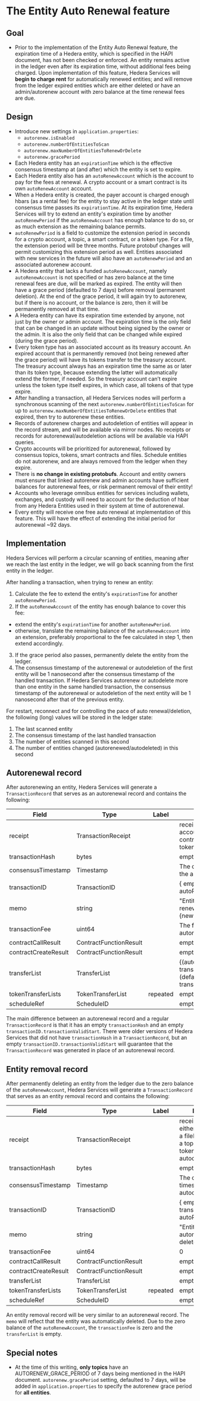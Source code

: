 # The Entity Auto Renewal feature

## Goal
- Prior to the implementation of the Entity Auto Renewal feature, the expiration time of a Hedera entity, which is specified in the HAPI document, has not been checked or enforced. An entity remains active in the ledger even after its expiration time, without additional fees being charged. Upon implementation of this feature, Hedera Services will __begin to charge rent__ for automatically renewed entities; and will remove from the ledger expired entities which are either deleted or have an admin/autorenew account with zero balance at the time renewal fees are due.

## Design
- Introduce new settings in `application.properties`:
  * `autorenew.isEnabled`
  * `autorenew.numberOfEntitiesToScan`
  * `autorenew.maxNumberOfEntitiesToRenewOrDelete`
  * `autorenew.gracePeriod`
- Each Hedera entity has an `expirationTime` which is the effective consensus timestamp at (and after) which the entity is set to expire.
- Each Hedera entity also has an `autoRenewAccount` which is the account to pay for the fees at renewal. A crypto account or a smart contract is its own `autoRenewAccount` account.
- When a Hedera entity is created, the payer account is charged enough hbars (as a rental fee) for the entity to stay active in the ledger state until consensus time passes its `expirationTime`. At its expiration time, Hedera Services will try to extend an entity's expiration time by another `autoRenewPeriod` if the `autoRenewAccount` has enough balance to do so, or as much extension as the remaining balance permits.
- `autoRenewPeriod` is a field to customize the extension period in seconds for a crypto account, a topic, a smart contract, or a token type. For a file, the extension period will be three months. Future protobuf changes will permit customizing this extension period as well. Entities associated with new services in the future will also have an `autoRenewPeriod` and an associated autorenew account.
- A Hedera entity that lacks a funded `autoRenewAccount`, namely `autoRenewAccount` is not specified or has zero balance at the time renewal fees are due, will be marked as expired. The entity will then have a grace period (defaulted to 7 days) before removal (permanent deletion). At the end of the grace period, it will again try to autorenew, but if there is no account, or the balance is zero, then it will be permanently removed at that time.
- A Hedera entity can have its expiration time extended by anyone, not just by the owner or admin account. The expiration time is the only field that can be changed in an update without being signed by the owner or the admin. It is also the only field that can be changed while expired (during the grace period).
- Every token type has an associated account as its treasury account. An expired account that is permanently removed (not being renewed after the grace period) will have its tokens transfer to the treasury account. The treasury account always has an expiration time the same as or later than its token type, because extending the latter will automatically extend the former, if needed. So the treasury account can’t expire unless the token type itself expires, in which case, all tokens of that type expire.
- After handling a transaction, all Hedera Services nodes will perform a synchronous scanning of the next `autorenew.numberOfEntitiesToScan` for up to `autorenew.maxNumberOfEntitiesToRenewOrDelete` entities that expired, then try to autorenew these entities.
- Records of autorenew charges and autodeletion of entities will appear in the record stream, and will be available via mirror nodes. No receipts or records for autorenewal/autodeletion actions will be available via HAPI queries.
- Crypto accounts will be prioritized for autorenewal, followed by consensus topics, tokens, smart contracts and files. Schedule entities do not autorenew, and are always removed from the ledger when they expire.
- There is __no change in existing protobufs__. Account and entity owners must ensure that linked autorenew and admin accounts have sufficient balances for autorenewal fees, or risk permanent removal of their entity!
- Accounts who leverage omnibus entities for services including wallets, exchanges, and custody will need to account for the deduction of hbar from any Hedera Entities used in their system at time of autorenewal.
- Every entity will receive one free auto renewal at implementation of this feature. This will have the effect of extending the initial period for autorenewal ~92 days.

## Implementation
Hedera Services will perform a circular scanning of entities, meaning after we reach the last entity in the ledger, we will go back scanning from the first entity in the ledger.

After handling a transaction, when trying to renew an entity:
1. Calculate the fee to extend the entity's `expirationTime` for another `autoRenewPeriod`.
2. If the `autoRenewAccount` of the entity has enough balance to cover this fee:
  - extend the entity's `expirationTime` for another `autoRenewPeriod`.
  - otherwise, translate the remaining balance of the `autoRenewAccount` into an extension, preferably proportional to the fee calculated in step 1, then extend accordingly.
3. If the grace period also passes, permanently delete the entity from the ledger.
4. The consensus timestamp of the autorenewal or autodeletion of the first entity will be 1 nanosecond after the consensus timestamp of the handled transaction. If Hedera Services autorenew or autodelete more than one entity in the same handled transaction, the consensus timestamp of the autorenewal or autodeletion of the next entity will be 1 nanosecond after that of the previous entity.

For restart, reconnect and for controlling the pace of auto renewal/deletion, the following (long) values will be stored in the ledger state:
1. The last scanned entity
2. The consensus timestamp of the last handled transaction
3. The number of entities scanned in this second
4. The number of entities changed (autorenewed/autodeleted) in this second

## Autorenewal record
After autorenewing an entity, Hedera Services will generate a `TransactionRecord` that serves as an autorenewal record and contains the following:

| Field | Type | Label | Description |
|---|---|---|---|
| receipt | TransactionReceipt | | receipt will contain either an accountID, a fileID, a contractID, a topicID or a tokenID that got autorenewed |
| transactionHash | bytes | | empty |
| consensusTimestamp | Timestamp | | The consensus timestamp of the autorenewal |
| transactionID | TransactionID | | { empty transactionValidStart, autoRenewAccount } |
| memo | string | | "Entity {ID} was automatically renewed. New expiry: {newExpiry}" |
| transactionFee | uint64 | | The fee charged for the autorenewal of the entity |
| contractCallResult | ContractFunctionResult | | empty |
| contractCreateResult | ContractFunctionResult | | empty |
| transferList | TransferList | | {(autoRenewAccount, -transactionFee), (defaultFeeCollectionAccount, transactionFee)} |
| tokenTransferLists | TokenTransferList | repeated | empty |
| scheduleRef | ScheduleID | | empty |

The main difference between an autorenewal record and a regular `TransactionRecord` is that it has an empty `transactionHash` and an empty `transactionID.transactionValidStart`. There were older versions of Hedera Services that did not have `transactionHash` in a `TransactionRecord`, but an empty `transactionID.transactionValidStart` will guarantee that the `TransactionRecord` was generated in place of an autorenewal record.

## Entity removal record
After permanently deleting an entity from the ledger due to the zero balance of the `autoRenewAccount`, Hedera Services will generate a `TransactionRecord` that serves as an entity removal record and contains the following:

| Field | Type | Label | Description |
|---|---|---|---|
| receipt | TransactionReceipt | | receipt will contain either an accountID, a fileID, a contractID, a topicID or a tokenID that got autodeleted |
| transactionHash | bytes | | empty |
| consensusTimestamp | Timestamp | | The consensus timestamp of the autodeletion |
| transactionID | TransactionID | | { empty transactionValidStart, autoRenewAccount } |
| memo | string | | "Entity {ID} was automatically deleted." |
| transactionFee | uint64 | | 0 |
| contractCallResult | ContractFunctionResult | | empty |
| contractCreateResult | ContractFunctionResult | | empty |
| transferList | TransferList | | empty |
| tokenTransferLists | TokenTransferList | repeated | empty |
| scheduleRef | ScheduleID | | empty |

An entity removal record will be very similar to an autorenewal record. The `memo` will reflect that the entity was automatically deleted. Due to the zero balance of the `autoRenewAccount`, the `transactionFee` is zero and the `transferList` is empty.

## Special notes
- At the time of this writing, __only topics__ have an AUTORENEW_GRACE_PERIOD of 7 days being mentioned in the HAPI document.  `autorenew.gracePeriod` setting, defaulted to 7 days, will be added in `application.properties` to specify the autorenew grace period for __all entities__.
